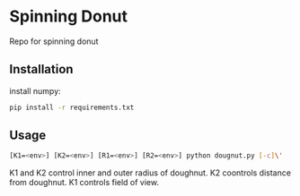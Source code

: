 # Spinning Donut
Repo for spinning donut

## Installation

install numpy:

```bash
pip install -r requirements.txt
```

## Usage

```bash
[K1=<env>] [K2=<env>] [R1=<env>] [R2=<env>] python dougnut.py [-c]\'
```

K1 and K2 control inner and outer radius of doughnut. 
K2 coontrols distance from doughnut.
K1 controls field of view.
